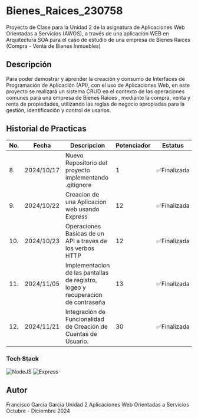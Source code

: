 # Bienes_Raices_230758
Proyecto de Clase para la Unidad 2 de la asignatura de Aplicaciones Web Orientadas a Servicios (AWOS),
a través de una aplicación WEB en Arquitectura SOA para el caso de estudio de una empresa de Bienes Raíces
 (Compra - Venta de Bienes Inmuebles)


## Descripción

Para poder demostrar y aprender la creación y consumo de Interfaces de Programación de Aplicación (API), 
con el uso de Aplicaciones Web, en este proyecto se realizará un sistema CRUD en el contexto de las operaciones
comunes para una empresa de Bienes Raíces , mediante la compra, venta y renta de propiedades, utilizando las reglas 
de negocio apropiadas para la gestión, identificación y control de usarios.

## Historial de Practicas

|No.|Fecha|Descripcion|Potenciador|Estatus|
|--|--|--|--|--|
|8.|2024/10/17|Nuevo Repositorio del proyecto implementando .gitignore|1|✅Finalizada|
|9.|2024/10/22|Creacion de una Aplicacion web usando Express|12|✅Finalizada|
|10.|2024/10/23|Operaciones Basicas de un API a traves de los verbos HTTP|12|✅Finalizada|
|11.|2024/11/05|Implementacion de las pantallas de registro, logeo y recuperacion de contraseña|13|✅Finalizada|
|12.|2024/11/21|Integración de Funcionalidad de Creación de Cuentas de Usuario.|30|✅Finalizada|


### Tech Stack
![NodeJS](https://img.shields.io/badge/Node.js-43853D?style=for-the-badge&logo=node.js&logoColor=white) ![Express](https://img.shields.io/badge/Express.js-404D59?style=for-the-badge)

## Autor
Francisco Garcia Garcia
Unidad 2 
Aplicaciones Web Orientadas a Servicios
Octubre - Diciembre 2024
